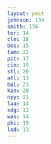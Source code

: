 ```yaml
---
layout: post
johnson: 134
smith: 136
tor: 14
cle: 18
bos: 15
tam: 22
pit: 17
cin: 15
stl: 20
atl: 13
bal: 23
kan: 20
nyy: 21
laa: 14
sdg: 12
was: 14
phi: 19
lad: 13
---
```

